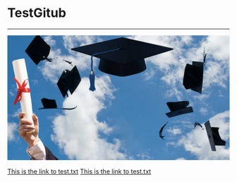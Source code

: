 # TestGitub
---
![Test Image](/Resources/Graduation.png) 

[This is the link to test.txt](/Resources/test.txt) [This is the link to test.txt](/Resources/test.txt)
